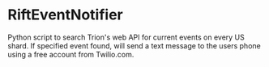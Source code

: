 # RiftEventNotifier

Python script to search Trion's web API for current events on every US shard. If specified event found, will send a text message to the users phone using a free account from Twilio.com.
